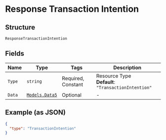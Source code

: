 
# Response Transaction Intention

## Structure

`ResponseTransactionIntention`

## Fields

| Name | Type | Tags | Description |
|  --- | --- | --- | --- |
| `Type` | `string` | Required, Constant | Resource Type<br>**Default**: `"TransactionIntention"` |
| `Data` | [`Models.Data5`](../../doc/models/data-5.md) | Optional | - |

## Example (as JSON)

```json
{
  "type": "TransactionIntention"
}
```

